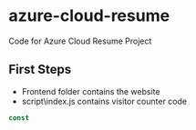 # azure-cloud-resume
Code for Azure Cloud Resume Project 

## First Steps
- Frontend folder contains the website
- script\index.js contains visitor counter code

```js
const 
```